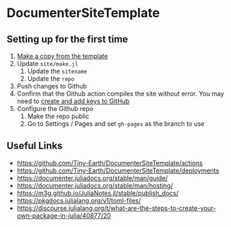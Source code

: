 # DocumenterSiteTemplate

## Setting up for the first time

1. [Make a copy from the template](https://github.com/new?owner=Tiny-Earth&template_name=DocumenterSiteTemplate&template_owner=Tiny-Earth)
2. Update `site/make.jl`
    1. Update the `sitename`
    2. Update the `repo`
3. Push changes to Github
4. Confirm that the Github action compiles the site without error. You may need to [create and add keys to GitHub](https://m3g.github.io/JuliaNotes.jl/stable/publish_docs/#Use-DocumenterTools-to-generate-the-keys)
5. Configure the Github repo
    1. Make the repo public
    2. Go to Settings / Pages and set `gh-pages` as the branch to use

## Useful Links

- <https://github.com/Tiny-Earth/DocumenterSiteTemplate/actions>
- <https://github.com/Tiny-Earth/DocumenterSiteTemplate/deployments>
- <https://documenter.juliadocs.org/stable/man/guide/>
- <https://documenter.juliadocs.org/stable/man/hosting/>
- <https://m3g.github.io/JuliaNotes.jl/stable/publish_docs/>
- <https://pkgdocs.julialang.org/v1/toml-files/>
- <https://discourse.julialang.org/t/what-are-the-steps-to-create-your-own-package-in-julia/40877/20>

